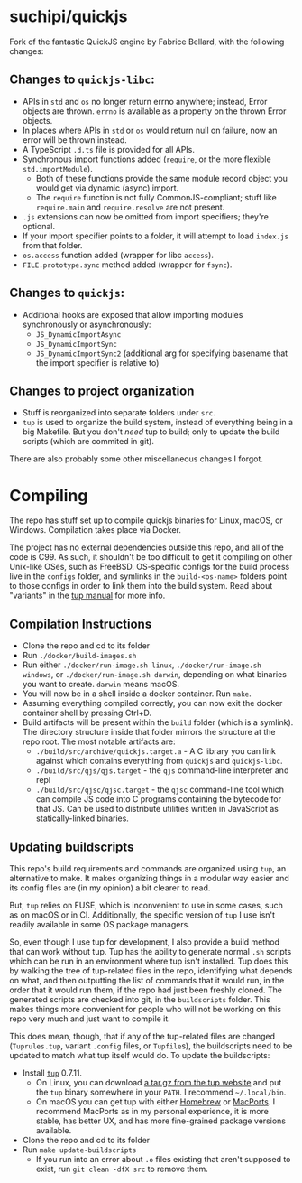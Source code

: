 # suchipi/quickjs

Fork of the fantastic QuickJS engine by Fabrice Bellard, with the following changes:

## Changes to `quickjs-libc`:

- APIs in `std` and `os` no longer return errno anywhere; instead, Error objects are thrown. `errno` is available as a property on the thrown Error objects.
- In places where APIs in `std` or `os` would return null on failure, now an error will be thrown instead.
- A TypeScript `.d.ts` file is provided for all APIs.
- Synchronous import functions added (`require`, or the more flexible `std.importModule`).
  - Both of these functions provide the same module record object you would get via dynamic (async) import.
  - The `require` function is not fully CommonJS-compliant; stuff like `require.main` and `require.resolve` are not present.
- `.js` extensions can now be omitted from import specifiers; they're optional.
- If your import specifier points to a folder, it will attempt to load `index.js` from that folder.
- `os.access` function added (wrapper for libc `access`).
- `FILE.prototype.sync` method added (wrapper for `fsync`).

## Changes to `quickjs`:

- Additional hooks are exposed that allow importing modules synchronously or asynchronously:
  - `JS_DynamicImportAsync`
  - `JS_DynamicImportSync`
  - `JS_DynamicImportSync2` (additional arg for specifying basename that the import specifier is relative to)

## Changes to project organization

- Stuff is reorganized into separate folders under `src`.
- `tup` is used to organize the build system, instead of everything being in a big Makefile. But you don't _need_ tup to build; only to update the build scripts (which are commited in git).

There are also probably some other miscellaneous changes I forgot.

# Compiling

The repo has stuff set up to compile quickjs binaries for Linux, macOS, or Windows. Compilation takes place via Docker.

The project has no external dependencies outside this repo, and all of the code is C99. As such, it shouldn't be too difficult to get it compiling on other Unix-like OSes, such as FreeBSD. OS-specific configs for the build process live in the `configs` folder, and symlinks in the `build-<os-name>` folders point to those configs in order to link them into the build system. Read about "variants" in the [tup manual](https://gittup.org/tup/manual.html) for more info.

## Compilation Instructions

- Clone the repo and cd to its folder
- Run `./docker/build-images.sh`
- Run either `./docker/run-image.sh linux`, `./docker/run-image.sh windows`, or `./docker/run-image.sh darwin`, depending on what binaries you want to create. `darwin` means macOS.
- You will now be in a shell inside a docker container. Run `make`.
- Assuming everything compiled correctly, you can now exit the docker container shell by pressing Ctrl+D.
- Build artifacts will be present within the `build` folder (which is a symlink). The directory structure inside that folder mirrors the structure at the repo root. The most notable artifacts are:
  - `./build/src/archive/quickjs.target.a` - A C library you can link against which contains everything from `quickjs` and `quickjs-libc`.
  - `./build/src/qjs/qjs.target` - the `qjs` command-line interpreter and repl
  - `./build/src/qjsc/qjsc.target` - the `qjsc` command-line tool which can compile JS code into C programs containing the bytecode for that JS. Can be used to distribute utilities written in JavaScript as statically-linked binaries.

## Updating buildscripts

This repo's build requirements and commands are organized using `tup`, an alternative to make. It makes organizing things in a modular way easier and its config files are (in my opinion) a bit clearer to read.

But, `tup` relies on FUSE, which is inconvenient to use in some cases, such as on macOS or in CI. Additionally, the specific version of `tup` I use isn't readily available in some OS package managers.

So, even though I use tup for development, I also provide a build method that can work without tup. Tup has the ability to generate normal `.sh` scripts which can be run in an environment where tup isn't installed. Tup does this by walking the tree of tup-related files in the repo, identifying what depends on what, and then outputting the list of commands that it would run, in the order that it would run them, if the repo had just been freshly cloned. The generated scripts are checked into git, in the `buildscripts` folder. This makes things more convenient for people who will not be working on this repo very much and just want to compile it.

This does mean, though, that if any of the tup-related files are changed (`Tuprules.tup`, variant `.config` files, or `Tupfile`s), the buildscripts need to be updated to match what tup itself would do. To update the buildscripts:

- Install [`tup`](https://gittup.org/tup/) 0.7.11.
  - On Linux, you can download [a tar.gz from the tup website](https://gittup.org/tup/releases/tup-v0.7.11.tar.gz) and put the `tup` binary somewhere in your `PATH`. I recommend `~/.local/bin`.
  - On macOS you can get tup with either [Homebrew](https://brew.sh/) or [MacPorts](https://www.macports.org/). I recommend MacPorts as in my personal experience, it is more stable, has better UX, and has more fine-grained package versions available.
- Clone the repo and cd to its folder
- Run `make update-buildscripts`
  - If you run into an error about `.o` files existing that aren't supposed to exist, run `git clean -dfX src` to remove them.
